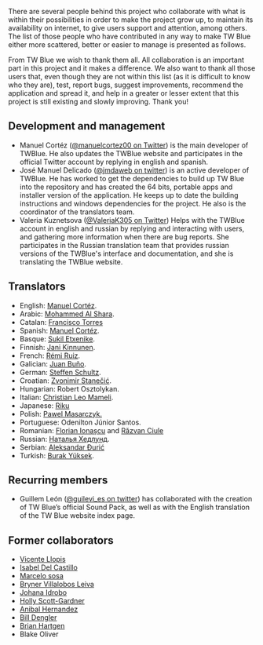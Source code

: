 <!-- 
.. title: TWBlue Team
.. slug: team
.. date: 2016-10-03 05:18:11 UTC-05:00
.. tags: 
.. category: 
.. link: 
.. description: 
.. type: text
-->

There are several people behind this project who collaborate with what
is within their possibilities in order to make the project grow up, to
maintain its availability on internet, to give users support and
attention, among others. The list of those people who have contributed
in any way to make TW Blue either more scattered, better or easier to
manage is presented as follows.

From TW Blue we wish to thank them all. All collaboration is an
important part in this project and it makes a difference. We also want
to thank all those users that, even though they are not within this list
(as it is difficult to know who they are), test, report bugs, suggest
improvements, recommend the application and spread it, and help in a
greater or lesser extent that this project is still existing and slowly
improving. Thank you!

## Development and management

* Manuel Cortéz ([@manuelcortez00 on Twitter](https://twitter.com/manuelcortez00)) is the main developer of TWBlue. He also updates the TWBlue website and participates in the official Twitter account by replying in english and spanish.
* José Manuel Delicado ([@jmdaweb on twitter](https://twitter.com/jmdaweb)) is an active developer of TWBlue. He has worked to get the dependencies to build up TW Blue into the repository and has created the 64 bits, portable apps and installer  version of the application. He keeps up to date the building instructions and windows dependencies for the project. He also is the coordinator of the translators team.
* Valeria Kuznetsova ([@ValeriaK305 on Twitter](https://twitter.com/valeriak305)) Helps with the TWBlue account in english and russian by replying and interacting with users, and gathering more information when there are bug reports. She participates in the Russian translation team that provides russian versions of the TWBlue's interface and documentation, and she is translating the TWBlue website. 

## Translators

* English: [Manuel Cortéz](https://twitter.com/manuelcortez00).
* Arabic: [Mohammed Al Shara](https://twitter.com/mohammed0204).
* Catalan: [Francisco Torres](https://twitter.com/ftgalleg)
* Spanish: [Manuel Cortéz](https://twitter.com/manuelcortez00).
* Basque: [Sukil Etxenike](https://twitter.com/sukil2011).
* Finnish: [Jani Kinnunen](https://twitter.com/jani_kinnunen).
* French: [Rémi Ruiz](https://twitter.com/blindhelp38).
* Galician: [Juan Buño](https://twitter.com/Quetzatl_).
* German: [Steffen Schultz](https://twitter.com/schulle4u).
* Croatian: [Zvonimir Stanečić](https://twitter.com/zvonimirek222).
* Hungarian: Robert Osztolykan.
* Italian: [Christian Leo Mameli](https://twitter.com/llajta2012).
* Japanese: [Riku](https://twitter.com/riku_sub001)
* Polish: [Pawel Masarczyk.](https://twitter.com/Piciok)
* Portuguese: Odenilton Júnior Santos.
* Romanian: [Florian Ionașcu](https://twitter.com/7ro) and [Răzvan Ciule](https://twitter.com/pilgrim89)
* Russian: [Наталья Хедлунд](https://twitter.com/Lifestar_n).
* Serbian: [Aleksandar Đurić](https://twitter.com/sokodtreshnje)
* Turkish: [Burak Yüksek](https://twitter.com/burakyuksek).

## Recurring members

* Guillem León ([@guilevi\_es on twitter](https://twitter.com/guilevi_es)) has collaborated with the creation of TW Blue’s official Sound Pack, as well as with the English translation of the TW Blue website index page.

## Former collaborators

* [Vicente Llopis](https://twitter.com/vicentllopis001)
* [Isabel Del Castillo](https://twitter.com/OesedEsare)
* [Marcelo sosa](https://twitter.com/marcedsosa)
* [Bryner Villalobos Leiva](https://twitter.com/BrynerVL)
* [Johana Idrobo](https://twitter.com/jade1192)
* [Holly Scott-Gardner](https://twitter.com/catchthesewords)
* [Anibal Hernandez](https://twitter.com/AnimalMetal)
* [Bill Dengler](https://twitter.com/codeofdusk)
* [Brian Hartgen](https://twitter.com/BrianHartgen)
* Blake Oliver
